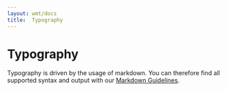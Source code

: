 ```yaml
---
layout: wmt/docs
title:  Typography
---
```


# Typography


Typography is driven by the usage of markdown. You can therefore find all
supported syntax and output with our
[Markdown Guidelines](../getting-started/markdown-guidelines.html).
